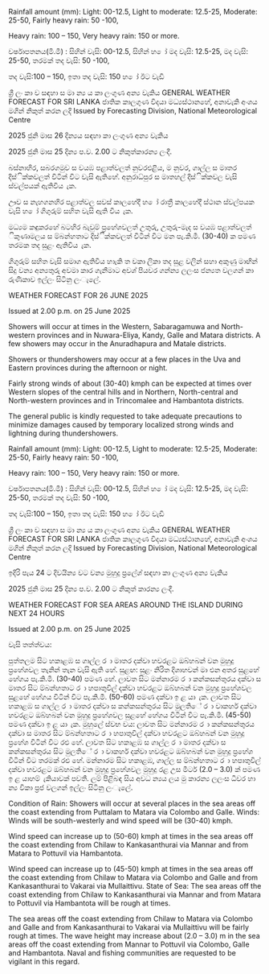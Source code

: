 Rainfall amount (mm): Light: 00-12.5, Light to moderate: 12.5-25, Moderate: 25-50, Fairly heavy rain: 50 -100,

Heavy rain: 100 – 150, Very heavy rain: 150 or more.

වර්ෂාපතනය(මි.මී) : සිහින් වැසි: 00-12.5, සිහින් හ ෝ මද වැසි: 12.5-25, මද වැසි: 25-50, තරමක් තද වැසි: 50 -100,

තද වැසි:100 – 150, ඉතා තද වැසි: 150 හ ෝ ඊට වැඩි

ශ්‍රී ලං කා ව සඳහා ස මා න්‍ය ය කා ලංගුණ අන්‍ය වැකිය GENERAL WEATHER FORECAST FOR SRI LANKA ජාතික කාලගුණ විදයා මධ්‍යස්ථානහේ, අනාවැකි අංශය මගින් නිකුත් කරන ලදි Issued by Forecasting Division, National Meteorological Centre

2025 ජුනි මාස 26 දින්‍යය සඳහා කා ලංගුණ අන්‍ය වැකිය

2025 ජුනි මාස 25 දින්‍ය ප.ව. 2.00 ට නිකුත්කාරන්‍ය ලංදී.

බස්නාහිර, සබරගමුව ස වයඹ පළාත්වලත් නුවරඑළිය, ම නුවර, ගාල්ල ස මාතර දිස්ික්කවලත් විටින් විට වැසි ඇතිහේ. අනුරාධ්‍පුර ස මාතහල් දිස්ික්කවල වැසි ස්වල්පයක් ඇතිවිය ැක.

ඌව ස නැහගනහිර පළාත්වල සවස් කාලහේදී හ ෝ රාත්‍රී කාලහේදී ස්ථාන ස්වල්පයක වැසි හ ෝ ගිගුරුම් සහිත වැසි ඇති විය ැක.

මධ්‍යම කඳුකරහේ බටහිර බැවුම් ප්‍රහේශවලත් උතුරු, උතුරු-මැද ස වයඹ පළාත්වලත් ිකුණාමලය ස ම්බන්හතාට දිස්ික්කවලත් විටින් විට මන පැ.කි.මී. (30-40) ක පමණ තරමක තද සුළං ඇතිවිය ැක.

ගිගුරුම් සහිත වැසි සමාග ඇතිවිය හාැකි ත වකා ලිකා තද සුළ වලින් සහා අකුණු මාඟින් සිදු වන්‍ය අන්‍යතුරු අවමා කාර ගැනීමාට අවශ්‍ පියවර ගන්න්‍ය ලලංස ජන්‍යත වලගන් කා රුණිකාව ඉල්ලං සිටිනු ලංැලේ.

WEATHER FORECAST FOR 26 JUNE 2025

Issued at 2.00 p.m. on 25 June 2025

Showers will occur at times in the Western, Sabaragamuwa and North-western provinces and in Nuwara-Eliya, Kandy, Galle and Matara districts. A few showers may occur in the Anuradhapura and Matale districts.

Showers or thundershowers may occur at a few places in the Uva and Eastern provinces during the afternoon or night.

Fairly strong winds of about (30-40) kmph can be expected at times over Western slopes of the central hills and in Northern, North-central and North-western provinces and in Trincomalee and Hambantota districts.

The general public is kindly requested to take adequate precautions to minimize damages caused by temporary localized strong winds and lightning during thundershowers.

Rainfall amount (mm): Light: 00-12.5, Light to moderate: 12.5-25, Moderate: 25-50, Fairly heavy rain: 50 -100,

Heavy rain: 100 – 150, Very heavy rain: 150 or more.

වර්ෂාපතනය(මි.මී) : සිහින් වැසි: 00-12.5, සිහින් හ ෝ මද වැසි: 12.5-25, මද වැසි: 25-50, තරමක් තද වැසි: 50 -100,

තද වැසි:100 – 150, ඉතා තද වැසි: 150 හ ෝ ඊට වැඩි

ශ්‍රී ලං කා ව සඳහා ස මා න්‍ය ය කා ලංගුණ අන්‍ය වැකිය GENERAL WEATHER FORECAST FOR SRI LANKA ජාතික කාලගුණ විදයා මධ්‍යස්ථානහේ, අනාවැකි අංශය මගින් නිකුත් කරන ලදි Issued by Forecasting Division, National Meteorological Centre

ඉදිරි පැය 24 ට දිවයින්‍ය වට වන්‍ය මුහුදු ප්‍රලේශ්‍ සඳහා කා ලංගුණ අන්‍ය වැකිය

2025 ජුනි මාස 25 දින්‍ය ප.ව. 2.00 ට නිකුත් කාරන්‍ය ලංදී.

WEATHER FORECAST FOR SEA AREAS AROUND THE ISLAND DURING NEXT 24 HOURS

Issued at 2.00 p.m. on 25 June 2025

වැසි තත්ත්වය:

පුත්තලම සිට හකාළඹ ස ගාල්ල ර ා මාතර දක්වා හවරළට ඔබ්හබන් වන මුහුදු ප්‍රහේශවල තැනින් තැන වැසි ඇති හේ. සුළඟ: සුළං නිරිත දිශාහවන් මා එන අතර සුළහේ හේගය පැ.කි.මී. (30-40) පමණ හේ. ලාවත සිට මන්නාරම ර ා කන්කසන්තුරය දක්වා ස මාතර සිට ම්බන්හතාට ර ා හපාතුවිල් දක්වා හවරළට ඔබ්හබන් වන මුහුදු ප්‍රහේශවල සුළහේ හේගය විටින් විට පැ.කි.මී. (50-60) පමණ දක්වා ඉ ළ යා ැක. ලාවත සිට හකාළඹ ස ගාල්ල ර ා මාතර දක්වා ස කන්කසන්තුරය සිට මුලතිේ ර ා වාකහර් දක්වා හවරළට ඔබ්හබන් වන මුහුදු ප්‍රහේශවල සුළහේ හේගය විටින් විට පැ.කි.මී. (45-50) පමණ දක්වා ඉ ළ යා ැක. මුහුලේ ස්වභ වය: ලාවත සිට මන්නාරම ර ා කන්කසන්තුරය දක්වා ස මාතර සිට ම්බන්හතාට ර ා හපාතුවිල් දක්වා හවරළට ඔබ්හබන් වන මුහුදු ප්‍රහේශ විටින් විට රළු හේ. ලාවත සිට හකාළඹ ස ගාල්ල ර ා මාතර දක්වා ස කන්කසන්තුරය සිට මුලතිේ ර ා වාකහර් දක්වා හවරළට ඔබ්හබන් වන මුහුදු ප්‍රහේශ විටින් විට තරමක් රළු හේ. මන්නාරම සිට හකාළඹ, ගාල්ල ස ම්බන්හතාට ර ා හපාතුවිල් දක්වා හවරළට ඔබ්හබන් වන මුහුදු ප්‍රහේශවල මුහුදු රළ උස මීටර් (2.0 – 3.0) ක් පමණ ඉ ළ යාහම් ැකියාවක් පවතී. ලම් පිළිබඳ සිය අවධ න්‍යය ලය මු කාරන්‍ය ලලංස ධීවර හා න්‍ය විකා ප්‍රජ වලගන් ඉල්ලං සිටිනු ලංැලේ.

Condition of Rain: Showers will occur at several places in the sea areas off the coast extending from Puttalam to Matara via Colombo and Galle. Winds: Winds will be south-westerly and wind speed will be (30-40) kmph.

Wind speed can increase up to (50-60) kmph at times in the sea areas off the coast extending from Chilaw to Kankasanthurai via Mannar and from Matara to Pottuvil via Hambantota.

Wind speed can increase up to (45-50) kmph at times in the sea areas off the coast extending from Chilaw to Matara via Colombo and Galle and from Kankasanthurai to Vakarai via Mullaittivu. State of Sea: The sea areas off the coast extending from Chilaw to Kankasanthurai via Mannar and from Matara to Pottuvil via Hambantota will be rough at times.

The sea areas off the coast extending from Chilaw to Matara via Colombo and Galle and from Kankasanthurai to Vakarai via Mullaittivu will be fairly rough at times. The wave height may increase about (2.0 – 3.0) m in the sea areas off the coast extending from Mannar to Pottuvil via Colombo, Galle and Hambantota. Naval and fishing communities are requested to be vigilant in this regard.